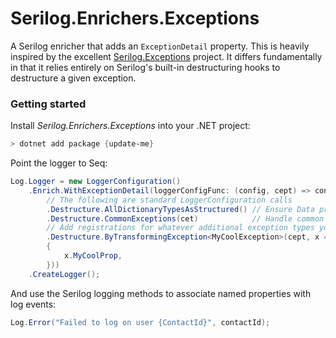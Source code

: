 # Serilog.Enrichers.Exceptions

A Serilog enricher that adds an `ExceptionDetail` property. This is heavily inspired by the excellent [Serilog.Exceptions](https://github.com/RehanSaeed/Serilog.Exceptions) project. It differs fundamentally in that it relies entirely on Serilog's built-in destructuring hooks to destructure a given exception.

### Getting started

Install _Serilog.Enrichers.Exceptions_ into your .NET project:

```powershell
> dotnet add package {update-me}
```

Point the logger to Seq:

```csharp
Log.Logger = new LoggerConfiguration()
    .Enrich.WithExceptionDetail(loggerConfigFunc: (config, cept) => config
        // The following are standard LoggerConfiguration calls
        .Destructure.AllDictionaryTypesAsStructured() // Ensure Data prop outputs as an object over an array of KVPs
        .Destructure.CommonExceptions(cet)            // Handle common well-known exceptions
        // Add registrations for whatever additional exception types you like
        .Destructure.ByTransformingException<MyCoolException>(cept, x => new
        {
            x.MyCoolProp,
        }))
    .CreateLogger();
```

And use the Serilog logging methods to associate named properties with log events:

```csharp
Log.Error("Failed to log on user {ContactId}", contactId);
```